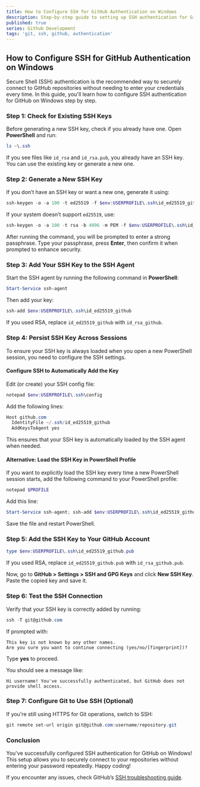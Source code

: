 ```yaml
---
title: How to Configure SSH for GitHub Authentication on Windows
description: Step-by-step guide to setting up SSH authentication for GitHub on Windows, including key generation, adding to the SSH agent, and persisting the key across sessions.
published: true
series: Github Development
tags: 'git, ssh, github, authentication'
---
```


## How to Configure SSH for GitHub Authentication on Windows

Secure Shell (SSH) authentication is the recommended way to securely connect to GitHub repositories without needing to enter your credentials every time. In this guide, you'll learn how to configure SSH authentication for GitHub on Windows step by step.

### Step 1: Check for Existing SSH Keys

Before generating a new SSH key, check if you already have one. Open **PowerShell** and run:

```powershell
ls ~\.ssh
```

If you see files like `id_rsa` and `id_rsa.pub`, you already have an SSH key. You can use the existing key or generate a new one.

### Step 2: Generate a New SSH Key

If you don’t have an SSH key or want a new one, generate it using:

```powershell
ssh-keygen -o -a 100 -t ed25519 -f $env:USERPROFILE\.ssh\id_ed25519_github -C "ssh key for github"
```

If your system doesn’t support `ed25519`, use:

```powershell
ssh-keygen -o -a 100 -t rsa -b 4096 -m PEM -f $env:USERPROFILE\.ssh\id_rsa_github -C "ssh key for github"
```

After running the command, you will be prompted to enter a strong passphrase. Type your passphrase, press **Enter**, then confirm it when prompted to enhance security.

### Step 3: Add Your SSH Key to the SSH Agent

Start the SSH agent by running the following command in **PowerShell**:

```powershell
Start-Service ssh-agent
```

Then add your key:

```powershell
ssh-add $env:USERPROFILE\.ssh\id_ed25519_github
```

If you used RSA, replace `id_ed25519_github` with `id_rsa_github`.

### Step 4: Persist SSH Key Across Sessions

To ensure your SSH key is always loaded when you open a new PowerShell session, you need to configure the SSH settings.

#### **Configure SSH to Automatically Add the Key**

Edit (or create) your SSH config file:

```powershell
notepad $env:USERPROFILE\.ssh\config
```

Add the following lines:

```powershell
Host github.com
  IdentityFile ~/.ssh/id_ed25519_github
  AddKeysToAgent yes
```

This ensures that your SSH key is automatically loaded by the SSH agent when needed.

#### **Alternative: Load the SSH Key in PowerShell Profile**

If you want to explicitly load the SSH key every time a new PowerShell session starts, add the following command to your PowerShell profile:

```powershell
notepad $PROFILE
```

Add this line:

```powershell
Start-Service ssh-agent; ssh-add $env:USERPROFILE\.ssh\id_ed25519_github
```

Save the file and restart PowerShell.

### Step 5: Add the SSH Key to Your GitHub Account

```powershell
type $env:USERPROFILE\.ssh\id_ed25519_github.pub
```

If you used RSA, replace `id_ed25519_github.pub` with `id_rsa_github.pub`.

Now, go to **GitHub > Settings > SSH and GPG Keys** and click **New SSH Key**. Paste the copied key and save it.

### Step 6: Test the SSH Connection

Verify that your SSH key is correctly added by running:

```powershell
ssh -T git@github.com
```

If prompted with:

```plaintext
This key is not known by any other names.
Are you sure you want to continue connecting (yes/no/[fingerprint])?
```

Type **yes** to proceed.

You should see a message like:

```plaintext
Hi username! You've successfully authenticated, but GitHub does not provide shell access.
```

### Step 7: Configure Git to Use SSH (Optional)

If you're still using HTTPS for Git operations, switch to SSH:

```powershell
git remote set-url origin git@github.com:username/repository.git
```

### Conclusion

You've successfully configured SSH authentication for GitHub on Windows! This setup allows you to securely connect to your repositories without entering your password repeatedly. Happy coding!

If you encounter any issues, check GitHub’s [SSH troubleshooting guide](https://docs.github.com/en/authentication/troubleshooting-ssh).
